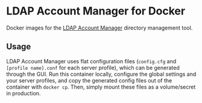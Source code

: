 # LDAP Account Manager for Docker

Docker images for the [LDAP Account Manager](https://www.ldap-account-manager.org) directory management tool.

## Usage

LDAP Account Manager uses flat configuration files (`config.cfg` and `[profile name].conf` for each server profile), which can be generated through the GUI. Run this container locally, configure the global settings and your server profiles, and copy the generated config files out of the container with `docker cp`. Then, simply mount these files as a volume/secret in production.
